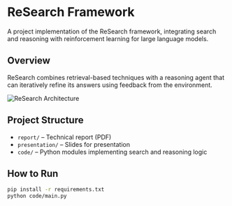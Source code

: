 # ReSearch Framework

A project implementation of the ReSearch framework, integrating search and reasoning with reinforcement learning for large language models.

## Overview
ReSearch combines retrieval-based techniques with a reasoning agent that can iteratively refine its answers using feedback from the environment.

![ReSearch Architecture](./report/research_diagram.png)

## Project Structure
- `report/` – Technical report (PDF)
- `presentation/` – Slides for presentation
- `code/` – Python modules implementing search and reasoning logic

## How to Run
```bash
pip install -r requirements.txt
python code/main.py
```
